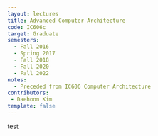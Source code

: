 ```yaml
---
layout: lectures 
title: Advanced Computer Architecture
code: IC606c
target: Graduate
semesters:
  - Fall 2016
  - Spring 2017
  - Fall 2018
  - Fall 2020
  - Fall 2022
notes:
  - Preceded from IC606 Computer Architecture
contributors:
 - Daehoon Kim
template: false
---
```

test